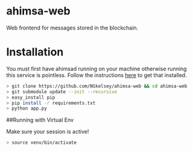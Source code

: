 ahimsa-web
==========

Web frontend for messages stored in the blockchain.



Installation
======
You must first have ahimsad running on your machine otherwise running this service
is pointless. Follow the instructions [here](https://github.com/NSkelsey/ahimsad/blob/master/README.md#installing)
 to get that installed.

```bash
> git clone https://github.com/NSkelsey/ahimsa-web && cd ahimsa-web
> git submodule update --init --recursive
> easy_install pip
> pip install -r requirements.txt
> python app.py
```

##Running with Virtual Env

Make sure your session is active!

```bash
> source venv/bin/activate
```

